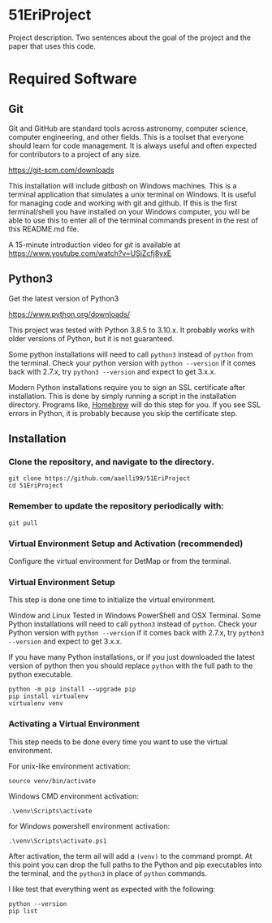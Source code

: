 # 51EriProject

Project description. Two sentences about the goal of the project and the paper that uses this code.

# Required Software
## Git
Git and GitHub are standard tools across astronomy, computer science, computer engineering,
and other fields. This is a toolset that everyone should learn for code management. It is 
always useful and often expected for contributors to a project of any size.

https://git-scm.com/downloads

This installation will include _gitbash_ on Windows machines. This is a terminal application
that simulates a unix terminal on Windows. It is useful for managing code and working with
git and github. If this is the first terminal/shell you have installed on your
Windows computer, you will be able to use this to enter all of the terminal
commands present in the rest of this README.md file.

A 15-minute introduction video for *git* is available at  https://www.youtube.com/watch?v=USjZcfj8yxE


## Python3
Get the latest version of Python3

https://www.python.org/downloads/

This project was tested with Python 3.8.5 to 3.10.x. It probably works with older
versions of Python, but it is not guaranteed.

Some python 
installations will need to call `python3` instead of `python` from the terminal. 
Check your python version with `python --version` if it comes back with 
2.7.x, try `python3 --version` and expect to get 3.x.x. 

Modern Python installations require you to sign an SSL certificate after
installation. This is done by simply running a script in the installation 
directory. Programs like, [Homebrew](https://brew.sh/) will do this step for
you. If you see SSL errors in Python, it is probably because you skip the
certificate step.

## Installation

### Clone the repository, and navigate to the directory.

```
git clone https://github.com/aaelli99/51EriProject
cd 51EriProject
```

### Remember to update the repository periodically with:

`git pull`

### Virtual Environment Setup and Activation (recommended)

Configure the virtual environment for DetMap or from the terminal.

### Virtual Environment Setup

This step is done one time to initialize the virtual environment.

Window and Linux Tested in Windows PowerShell and OSX Terminal. Some Python 
installations will need to call `python3` instead of `python`. Check your Python version with
`python --version` if it comes back with 2.7.x, try `python3 --version` and expect to get 3.x.x. 

If you have many Python installations, or if you just downloaded the latest version
of python then you should replace `python` with the full path to the python executable.

```
python -m pip install --upgrade pip
pip install virtualenv
virtualenv venv
```

### Activating a Virtual Environment
This step needs to be done every time you want to use the virtual environment.

For unix-like environment activation:

```source venv/bin/activate```

Windows CMD environment activation:

```.\venv\Scripts\activate```

for Windows powershell environment activation:

```.\venv\Scripts\activate.ps1```

After activation, the term ail will add a `(venv)` to the command prompt. At this point
you can drop the full paths to the Python and pip executables into the terminal, 
and the `python3` in place of `python` commands.

I like test that everything went as expected with the following:

```
python --version
pip list
